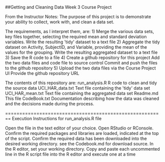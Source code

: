 ##Getting and Cleaning Data Week 3 Course Project

From the Instructor Notes:
The purpose of this project is to demonstrate your ability to collect, work with, and clean a data set.

The requirements, as I interpret them, are:
1)
Merge the various data sets, key files together, selecting the required mean and standard deviation variables.
Write the resulting 'tidy' dataset to a text file
2)
Aggregate the tidy dataset on Activity, SubjectID, and Variable, providing the mean of the values for the grouping.
Write the resulting aggregated dataset to a text file
3)
Save the R code to a file
4)
Create a github repository for this project
Add the two data files and code file to source control
Commit and push the files to the github repository
5)
Upload the two data files via the Course Project UI
Provide the github repository URL

The contents of this repository are:
run_analysis.R		R code to clean and tidy the source data
UCI_HAR_data.txt	Text file containing the 'tidy' data set
UCI_HAR_mean.txt	Text file containing the aggregated data set
Readme.md		This file
CodeBook.txt		Documentation describing how the data was cleaned and the decisions made during the process.

========================================================
Execution Instructions for run_analysis.R file

Open the file in the text editor of your choice.
Open RStudio or RConsole.
Confirm the required packages and libraries are loaded, indicated at the top of the script.
Confirm the required data has been downloaded into the desired working directory. see the Codebook.md for download source.
In the R editor, set your working directory.
Copy and paste each uncommented line in the R script file into the R editor and execute one at a time


